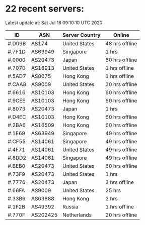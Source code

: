 # 22 recent servers:

Latest update at: Sat Jul 18 09:10:10 UTC 2020

| ID | ASN | Server Country | Online |
| -- | --- | -------------- | ------ |
| #.D09B | AS174 | United States | 48 hrs offline |
| #.7F1D | AS63949 | Singapore | 1 hrs |
| #.0000 | AS20473 | Japan | 60 hrs offline |
| #.7070 | AS16913 | United States | 1 hrs offline |
| #.5AD7 | AS8075 | Hong Kong | 1 hrs offline |
| #.CAA8 | AS9009 | United States | 30 hrs offline |
| #.6616 | AS10103 | Hong Kong | 60 hrs offline |
| #.9CEE | AS10103 | Hong Kong | 60 hrs offline |
| #.8073 | AS20473 | Japan | 1 hrs |
| #.D4EC | AS10103 | Hong Kong | 60 hrs offline |
| #.2BA6 | AS16509 | Hong Kong | 60 hrs offline |
| #.1E69 | AS63949 | Singapore | 49 hrs offline |
| #.CF55 | AS14061 | Singapore | 49 hrs offline |
| #.4F71 | AS14061 | United States | 49 hrs offline |
| #.8DD2 | AS14061 | Singapore | 49 hrs offline |
| #.BEB0 | AS20473 | United States | 60 hrs offline |
| #.73F9 | AS20473 | United States | 1 hrs |
| #.7776 | AS20473 | Japan | 3 hrs offline |
| #.66FA | AS9009 | United States | 25 hrs |
| #.33B9 | AS63888 | Hong Kong | 2 hrs |
| #.1F2B | AS49392 | Russia | 1 hrs offline |
| #.770F | AS202425 | Netherlands | 20 hrs offline |

